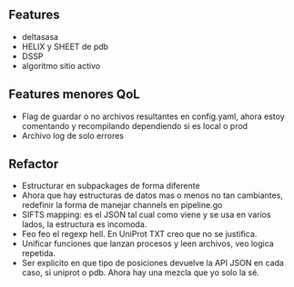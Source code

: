 ## Features
- deltasasa
- HELIX y SHEET de pdb
- DSSP
- algoritmo sitio activo

## Features menores QoL
- Flag de guardar o no archivos resultantes en config.yaml, ahora estoy comentando y recompilando dependiendo si es local o prod
- Archivo log de solo errores

## Refactor
- Estructurar en subpackages de forma diferente
- Ahora que hay estructuras de datos mas o menos no tan cambiantes, redefinir la forma de manejar channels en pipeline.go
- SIFTS mapping: es el JSON tal cual como viene y se usa en varios lados, la estructura es incomoda.
- Feo feo el regexp hell. En UniProt TXT creo que no se justifica.
- Unificar funciones que lanzan procesos y leen archivos, veo logica repetida.
- Ser explicito en que tipo de posiciones devuelve la API JSON en cada caso, si uniprot o pdb. Ahora hay una mezcla que yo solo la sé.
